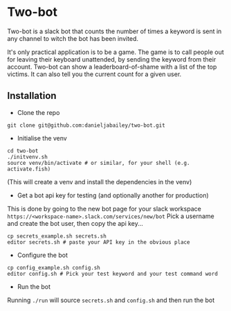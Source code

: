 # Two-bot

Two-bot is a slack bot that counts the number of times a keyword is sent in any channel to witch the bot has been invited.

It's only practical application is to be a game. The game is to call people out for leaving their keyboard unattended, by sending the keyword from their account. Two-bot can show a leaderboard-of-shame with a list of the top victims. It can also tell you the current count for a given user.

## Installation

 - Clone the repo

```
git clone git@github.com:danieljabailey/two-bot.git
```

 - Initialise the venv

```
cd two-bot
./initvenv.sh
source venv/bin/activate # or similar, for your shell (e.g. activate.fish)
```
(This will create a venv and install the dependencies in the venv)

 - Get a bot api key for testing (and optionally another for production)

This is done by going to the new bot page for your slack workspace `https://<workspace-name>.slack.com/services/new/bot`
Pick a username and create the bot user, then copy the api key...
```
cp secrets_example.sh secrets.sh
editor secrets.sh # paste your API key in the obvious place
```

 - Configure the bot

```
cp config_example.sh config.sh
editor config.sh # Pick your test keyword and your test command word
```

 - Run the bot

Running `./run` will source `secrets.sh` and `config.sh` and then run the bot

